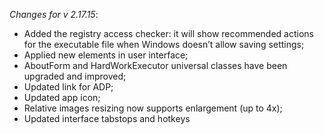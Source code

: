 _Changes for v 2.17.15_:
- Added the registry access checker: it will show recommended actions for the executable file when Windows doesn’t allow saving settings;
- Applied new elements in user interface;
- AboutForm and HardWorkExecutor universal classes have been upgraded and improved;
- Updated link for ADP;
- Updated app icon;
- Relative images resizing now supports enlargement (up to 4x);
- Updated interface tabstops and hotkeys

